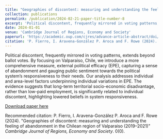 ```yaml
---
title: "Geographies of discontent: measuring and understanding the feeling of abandonment in the Chilean region of Valparaiso (2019–2021)"
collection: publications
permalink: /publication/2024-02-21-paper-title-number-8
excerpt: 'Political discontent, frequently mirrored in voting patterns, extends beyond ballot votes. By focusing on Valparaiso, Chile, we introduce a more comprehensive measure, external political efficacy (EPE), capturing a sense of abandonment and gauging public sentiment towards the political system’s responsiveness to their needs. Our analysis addresses individual and area-level factors underpinning individual variations in EPE. The evidence suggests that long-term territorial socio-economic disadvantage, rather than low-paid employment, is significantly related to individual discontent, highlighting lowered beliefs in system responsiveness.'
date: 2024-01-01
venue: 'Cambridge Journal of Regions, Economy and Society'
paperurl: 'https://academic.oup.com/cjres/advance-article-abstract/doi/10.1093/cjres/rsae004/7606266?redirectedFrom=fulltext'
citation: 'P. Fierro, I. Aravena-González P. Aroca and F. Rowe (2024). &quot;Geographies of discontent: measuring and understanding the feeling of abandonment in the Chilean region of Valparaiso (2019–2021)&quot; <i>Cambridge Journal of Regions, Economy and Society</i>. 0(0).'
---
```

Political discontent, frequently mirrored in voting patterns, extends beyond ballot votes. By focusing on Valparaiso, Chile, we introduce a more comprehensive measure, external political efficacy (EPE), capturing a sense of abandonment and gauging public sentiment towards the political system’s responsiveness to their needs. Our analysis addresses individual and area-level factors underpinning individual variations in EPE. The evidence suggests that long-term territorial socio-economic disadvantage, rather than low-paid employment, is significantly related to individual discontent, highlighting lowered beliefs in system responsiveness.

[Download paper here](https://academic.oup.com/cjres/advance-article-abstract/doi/10.1093/cjres/rsae004/7606266?redirectedFrom=fulltext)

Recommended citation: P. Fierro, I. Aravena-González P. Aroca and F. Rowe (2024). "Geographies of discontent: measuring and understanding the feeling of abandonment in the Chilean region of Valparaiso (2019–2021)" <i>Cambridge Journal of Regions, Economy and Society</i>. 0(0).
